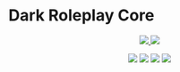 # Dark Roleplay Core

<p align="center">
<a href="https://www.curseforge.com/minecraft/mc-mods/dark-roleplay-core">
    <img src="http://cf.way2muchnoise.eu/versions/Minecraft_dark-roleplay-core_all.svg"/>
</a>
<a href="https://www.curseforge.com/minecraft/mc-mods/dark-roleplay-core">
    <img src="http://cf.way2muchnoise.eu/full_dark-roleplay-core_downloads.svg"/>
</a>
</p>

<p align="center">
    <img src="https://sloc.xyz/github/DarkRoleplay/Dark-Roleplay-Core/?category=blanks">
    <img src="https://sloc.xyz/github/DarkRoleplay/Dark-Roleplay-Core/?category=code">
    <img src="https://sloc.xyz/github/DarkRoleplay/Dark-Roleplay-Core/?category=comments">
    <img src="https://sloc.xyz/github/DarkRoleplay/Dark-Roleplay-Core/?category=lines">
</p>
